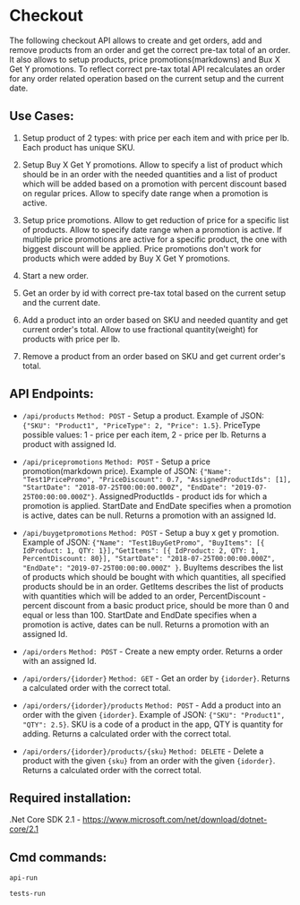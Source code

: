 # Checkout
The following checkout API allows to create and get orders, add and remove products from an order and get the correct pre-tax total of an order. It also allows to setup products, price promotions(markdowns) and Bux X Get Y promotions. To reflect correct pre-tax total API recalculates an order for any order related operation based on the current setup and the current date.

## Use Cases:
1. Setup product of 2 types: with price per each item and with price per lb. Each product has unique SKU.

2. Setup Buy X Get Y promotions. Allow to specify a list of product which should be in an order with the needed quantities and a list of product which will be added based on a promotion with percent discount based on regular prices.
Allow to specify date range when a promotion is active.

3. Setup price promotions. Allow to get reduction of price for a specific list of products. Allow to specify date range when a promotion is active. If multiple price promotions are active for a specific product, the one with biggest discount will be applied. 
Price promotions don't work for products which were added by Buy X Get Y promotions.

4. Start a new order.

5. Get an order by id with correct pre-tax total based on the current setup and the current date.

6. Add a product into an order based on SKU and needed quantity and get current order's total. Allow to use fractional quantity(weight) for products with price per lb. 

7. Remove a product from an order based on SKU and get current order's total.

## API Endpoints:
- `/api/products` `Method: POST` - Setup a product. Example of JSON: `{"SKU": "Product1", "PriceType": 2, "Price": 1.5}`.
PriceType possible values: 1 - price per each item, 2 - price per lb. Returns a product with assigned Id.


- `/api/pricepromotions` `Method: POST` - Setup a price promotion(markdown price). Example of JSON: `{"Name": "Test1PricePromo", "PriceDiscount": 0.7, "AssignedProductIds": [1], "StartDate": "2018-07-25T00:00:00.000Z", "EndDate": "2019-07-25T00:00:00.000Z"}`.
AssignedProductIds - product ids for which a promotion is applied. StartDate and EndDate specifies when a promotion is active, dates can be null. Returns a promotion with an assigned Id.


- `/api/buygetpromotions` `Method: POST` - Setup a buy x get y promotion. Example of JSON: `{"Name": "Test1BuyGetPromo", "BuyItems": [{ IdProduct: 1, QTY: 1}],"GetItems": [{ IdProduct: 2, QTY: 1, PercentDiscount: 80}], "StartDate": "2018-07-25T00:00:00.000Z", "EndDate": "2019-07-25T00:00:00.000Z" }`. BuyItems describes the list of products which should be bought with which quantities, all specified products should be in an order. GetItems describes the list of products with quantities which will be added to an order, PercentDiscount - percent discount from a basic product price, should be more than 0 and equal or less than 100. StartDate and EndDate specifies when a promotion is active, dates can be null. Returns a promotion with an assigned Id.


- `/api/orders` `Method: POST` - Create a new empty order. Returns a order with an assigned Id.



- `/api/orders/{idorder}` `Method: GET` - Get an order by `{idorder}`. Returns a calculated order with the correct total.


- `/api/orders/{idorder}/products` `Method: POST` - Add a product into an order with the given `{idorder}`. Example of JSON: `{"SKU": "Product1", "QTY": 2.5}`. SKU is a code of a product in the app, QTY is quantity for adding. Returns a calculated order with the correct total.



- `/api/orders/{idorder}/products/{sku}` `Method: DELETE` - Delete a product with the given `{sku}` from an order with the given `{idorder}`. Returns a calculated order with the correct total.


## Required installation:
.Net Core SDK 2.1 - https://www.microsoft.com/net/download/dotnet-core/2.1

## Cmd commands:
```
api-run
```
```
tests-run
```
